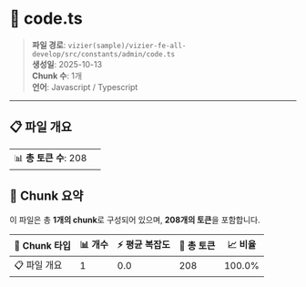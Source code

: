 # 📄 code.ts

> **파일 경로**: `vizier(sample)/vizier-fe-all-develop/src/constants/admin/code.ts`  
> **생성일**: 2025-10-13  
> **Chunk 수**: 1개  
> **언어**: Javascript / Typescript
---


## 📋 파일 개요

| | |
|--|--|
| 📊 **총 토큰 수**: 208 |  |






## 🧩 Chunk 요약

이 파일은 총 **1개의 chunk**로 구성되어 있으며, **208개의 토큰**을 포함합니다.

| 🧩 Chunk 타입 | 📊 개수 | ⚡ 평균 복잡도 | 📝 총 토큰 | 📈 비율 |
|---------------|--------|-------------|----------|--------|
| 📋 파일 개요 | 1 | 0.0 | 208 | 100.0% |

